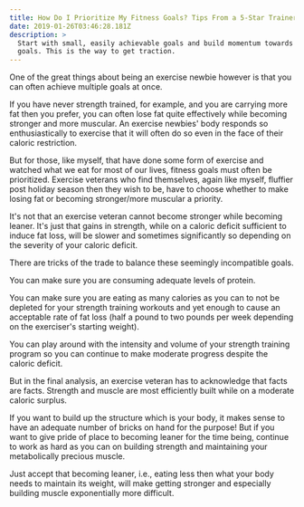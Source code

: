 ```yaml
---
title: How Do I Prioritize My Fitness Goals? Tips From a 5-Star Trainer
date: 2019-01-26T03:46:28.181Z
description: >
  Start with small, easily achievable goals and build momentum towards bigger
  goals. This is the way to get traction.
---
```

One of the great things about being an exercise newbie however is that you can often achieve multiple goals at once.  

If you have never strength trained, for example, and you are carrying more fat then you prefer, you can often lose fat quite effectively while becoming stronger and more muscular.  An exercise newbies' body responds so enthusiastically to exercise that it will often do so even in the face of their caloric restriction.

But for those, like myself, that have done some form of exercise and watched what we eat for most of our lives, fitness goals must often be prioritized.  Exercise veterans who find themselves, again like myself, fluffier post holiday season then they wish to be, have to choose whether to make losing fat or becoming stronger/more muscular a priority.

It's not that an exercise veteran cannot become stronger while becoming leaner.  It's just that gains in strength, while on a caloric deficit sufficient to induce fat loss, will be slower and sometimes significantly so depending on the severity of your caloric deficit.  



There are tricks of the trade to balance these seemingly incompatible goals.  

You can make sure you are consuming adequate levels of protein.  

You can make sure you are eating as many calories as you can to not be depleted for your strength training workouts and yet enough to cause an acceptable rate of fat loss (half a pound to two pounds per week depending on the exerciser's starting weight). 

 You can play around with the intensity and volume of your strength training program so you can continue to make moderate progress despite the caloric deficit.

But in the final analysis, an exercise veteran has to acknowledge that facts are facts.  Strength and muscle are most efficiently built while on a moderate caloric surplus. 

 If you want to build up the structure which is your body, it makes sense to have an adequate number of bricks on hand for the purpose!  But if you want to give pride of place to becoming leaner for the time being, continue to work as hard as you can on building strength and maintaining your metabolically precious muscle.  

Just accept that becoming leaner, i.e., eating less then what your body needs to maintain its weight, will make getting stronger and especially building muscle exponentially more difficult.
